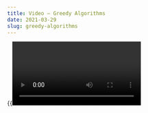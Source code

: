 ```yaml
---
title: Video — Greedy Algorithms
date: 2021-03-29
slug: greedy-algorithms
---
```


{{<Video slug="greedy-algorithms" slides="y" transcript="y" >}}
